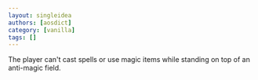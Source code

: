 ```yaml
---
layout: singleidea
authors: [aosdict]
category: [vanilla]
tags: []
---
```

The player can't cast spells or use magic items while standing on top of an anti-magic field.

